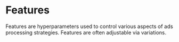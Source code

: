 # Features

Features are hyperparameters used to control various aspects of ads processing strategies. Features are often adjustable via variations.
